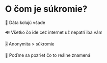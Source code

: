 # O čom je súkromie?

🛜 Dáta kolujú všade

🔊 Všetko čo ide cez internet už nepatrí iba vám

🎚️ Anonymita > súkromie

🎸 Poďme sa pozrieť čo to reálne znamená